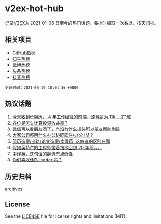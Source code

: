 # v2ex-hot-hub

 记录[V2EX](https://www.v2ex.com/)从 2021-01-06 日至今的热门话题。每小时抓取一次数据，按天[归档](archives)。
 
 ## 相关项目

- [GitHub热榜](https://github.com/snaildev/github-hot-hub)
- [知乎热榜](https://github.com/snaildev/zhihu-hot-hub)
- [微博热榜](https://github.com/snaildev/weibo-hot-hub)
- [头条热榜](https://github.com/snaildev/toutiao-hot-hub)
- [抖音热榜](https://github.com/snaildev/douyin-hot-hub)


 `更新时间：2021-06-19 18:04:16 +0800`

## 热议话题

1. [今天收到份简历， 4 年工作经验的前端，原月薪为 11k... (广州)](https://www.v2ex.com/t/784389)
1. [各位是怎么计算投资收益率？](https://www.v2ex.com/t/784346)
1. [微信可以看朋友圈了，有没有什么插件可以朋友圈防删除](https://www.v2ex.com/t/784408)
1. [大家公司都用什么办公协同软件/办公 IM？](https://www.v2ex.com/t/784370)
1. [简历造假/出轨/论文造假/卖假药, 这四者的区别在哪](https://www.v2ex.com/t/784443)
1. [假如英特尔的工程师带着技术回到 20 年前。。。](https://www.v2ex.com/t/784394)
1. [中译英，这句话的翻译有点奇怪](https://www.v2ex.com/t/784413)
1. [你们喜欢佛系 leader 吗？](https://www.v2ex.com/t/784455)

## 历史归档

[archives](archives)

## License

See the [LICENSE](LICENSE) file for license rights and limitations (MIT).
